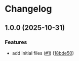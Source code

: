 # Changelog

## 1.0.0 (2025-10-31)


### Features

* add initial files ([#1](https://github.com/CloudNationHQ/az-cn-go-azurermmcp/issues/1)) ([18bde50](https://github.com/CloudNationHQ/az-cn-go-azurermmcp/commit/18bde504297c98e7ab815a8b3592dc9bdf4c9383))
